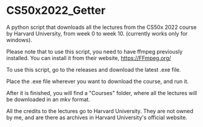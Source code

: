# CS50x2022_Getter
A python script that downloads all the lectures from the CS50x 2022 course by Harvard University, from week 0 to week 10. (currently works only for windows).

Please note that to use this script, you need to have ffmpeg previously installed. You can install it from their website, https://FFmpeg.org/

To use this script, go to the releases and download the latest .exe file.

Place the .exe file wherever you want to download the course, and run it.

After it is finished, you will find a "Courses" folder, where all the lectures will be downloaded in an mkv format.


All the credits to the lectures go to Harvard University. They are not owned by me, and are there as archives in Harvard University's official website.
